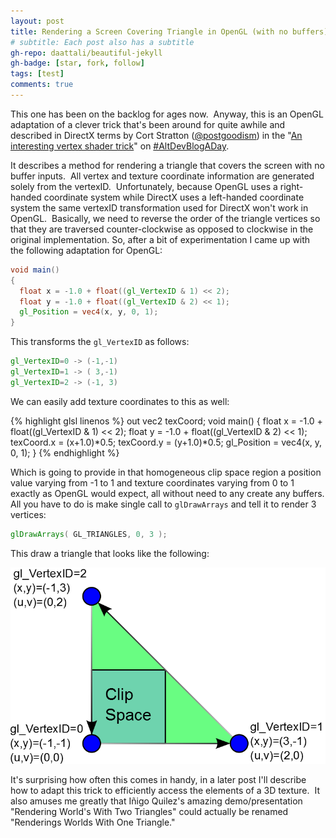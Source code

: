 ```yaml
---
layout: post
title: Rendering a Screen Covering Triangle in OpenGL (with no buffers)
# subtitle: Each post also has a subtitle
gh-repo: daattali/beautiful-jekyll
gh-badge: [star, fork, follow]
tags: [test]
comments: true
---
```


This one has been on the backlog for ages now.  Anyway, this is an OpenGL adaptation of a clever trick that's been around for quite awhile and described in DirectX terms by Cort Stratton ([@postgoodism](http://www.twitter.com/postgoodism)) in the "[An interesting vertex shader trick](https://web.archive.org/web/20140719063725/http://www.altdev.co/2011/08/08/interesting-vertex-shader-trick/)" on [#AltDevBlogADay](http://www.altdev.co/).

It describes a method for rendering a triangle that covers the screen with no buffer inputs.  All vertex and texture coordinate information are generated solely from the vertexID.  Unfortunately, because OpenGL uses a right-handed coordinate system while DirectX uses a left-handed coordinate system the same vertexID transformation used for DirectX won't work in OpenGL.  Basically, we need to reverse the order of the triangle vertices so that they are traversed counter-clockwise as opposed to clockwise in the original implementation. So, after a bit of experimentation I came up with the following adaptation for OpenGL:

```glsl
void main()
{
  float x = -1.0 + float((gl_VertexID & 1) << 2);
  float y = -1.0 + float((gl_VertexID & 2) << 1);
  gl_Position = vec4(x, y, 0, 1); 
}
```

This transforms the `gl_VertexID` as follows:

```glsl
gl_VertexID=0 -> (-1,-1)
gl_VertexID=1 -> ( 3,-1)
gl_VertexID=2 -> (-1, 3)
```

We can easily add texture coordinates to this as well:

{% highlight glsl linenos %}
out vec2 texCoord;
void main()
{
  float x = -1.0 + float((gl_VertexID & 1) << 2);
  float y = -1.0 + float((gl_VertexID & 2) << 1);
  texCoord.x = (x+1.0)*0.5;
  texCoord.y = (y+1.0)*0.5;
  gl_Position = vec4(x, y, 0, 1);
}
{% endhighlight %}

Which is going to provide in that homogeneous clip space region a position value varying from -1 to 1 and texture coordinates varying from 0 to 1 exactly as OpenGL would expect, all without need to any create any buffers. All you have to do is make single call to `glDrawArrays` and tell it to render 3 vertices:

```glsl
glDrawArrays( GL_TRIANGLES, 0, 3 );
```

This draw a triangle that looks like the following:

![glScreenSpaceTriangle](/assets/img/gl_screen_space_triangle.png)

It's surprising how often this comes in handy, in a later post I'll describe how to adapt this trick to efficiently access the elements of a 3D texture.  It also amuses me greatly that Iñigo Quilez's amazing demo/presentation "Rendering World's With Two Triangles" could actually be renamed "Renderings Worlds With One Triangle."

